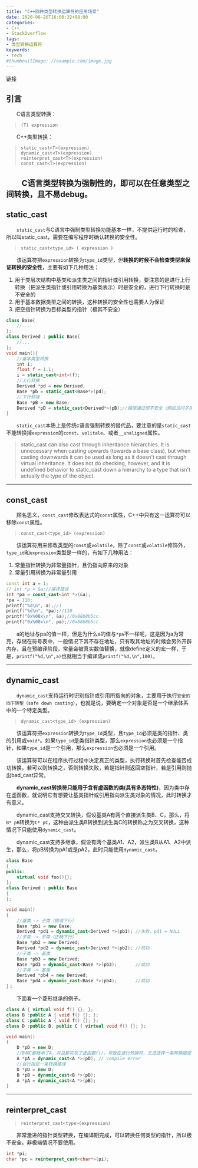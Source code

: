 ```yaml
---
title: "C++四种类型转换运算符的应用场景"
date: 2020-08-26T16:08:32+08:00
categories:
- C++
- StackOverflow
tags:
- 类型转换运算符
keywords:
- tech
#thumbnailImage: //example.com/image.jpg
---
```

[链接](https://stackoverflow.com/questions/332030/when-should-static-cast-dynamic-cast-const-cast-and-reinterpret-cast-be-used)
<!--more-->
## 引言
　　C语言类型转换：
> `(T) expression`

　　C++类型转换：
> `static_cast<T>(expression)`  
`dynamic_cast<T>(expression)`  
`reinterpret_cast<T>(expression)`  
`const_cast<T>(expression)`

　　C语言类型转换为强制性的，即可以在任意类型之间转换，且不易debug。
---
## **static_cast**
　　`static_cast`与C语言中强制类型转换功能基本一样，不提供运行时的检查，所以叫static_cast，需要在编写程序时确认转换的安全性。
> `static_cast<type_id> ( expression )`

　　该运算符把`expression`转换为`type_id`类型，但**转换的时候不会检查类型来保证转换的安全性**，主要有如下几种用法：
1. 用于类层次结构中基类和派生类之间的指针或引用转换，要注意的是进行上行转换（把派生类指针或引用转换为基类表示）时是安全的，进行下行转换时是不安全的
2. 用于基本数据类型之间的转换，这种转换的安全性也需要人为保证
3. 把空指针转换为目标类型的指针（极其不安全）

```cpp
class Base{
    //...
};
class Derived : public Base{
    //...
};
void main(){
    //基本类型转换
    int i;
    float f = 1.1;
    i = static_cast<int>(f);
    //上行转换
    Derived *pd = new Derived;
    Base *pb = static_cast<Base*>(pd);
    //下行转换
    Base *pB = new Base;
    Derived *pD = static_cast<Derived*>(pB);//编译通过但不安全（例如访问子类成员）
}
```

　　`static_cast`本质上是传统c语言强制转换的替代品，要注意的是`static_cast`不能转换掉`expression`的`const`、`volitale`、或者`__unaligned`属性。

> static_cast can also cast through inheritance hierarchies. It is unnecessary when casting upwards (towards a base class), but when casting downwards it can be used as long as it doesn't cast through virtual inheritance. It does not do checking, however, and it is undefined behavior to static_cast down a hierarchy to a type that isn't actually the type of the object.
---
## **const_cast**
　　顾名思义，`const_cast`修改表达式的`const`属性，C++中只有这一运算符可以移除`const`属性。
> `const_cast<type_id> (expression)`

　　该运算符用来修改类型的`const`或`volatile`，除了`const`或`volatile`修饰外，`type_id`和`expression`类型是一样的，有如下几种用法：
1. 常量指针转换为非常量指针，且仍指向原来的对象
2. 常量引用转换为非常量引用

```cpp
const int a = 1;
// int *p = &a;//编译错误
int *pa = const_cast<int *>(&a);
*pa = 110;
printf("%d\n", a);//1
printf("%d\n", *pa);//110
printf("0x%08x\n", &a);//0x88b8b5cc
printf("0x%08x\n", pa);//0x88b8b5cc
```
　　a的地址与pa的值一样，但是为什么a的值与`*pa`不一样呢，这是因为a为常亮，存储在符号表中，一般情况下其不存在地址，只有取其地址的时候会另外开辟内存，且在预编译阶段，常量会被真实数值替换，就像define定义的宏一样，于是，`printf("%d,\n",a)`也就相当于编译成`printf("%d,\n",100)`。

---
## **dynamic_cast**
　　`dynamic_cast`支持运行时识别指针或引用所指向的对象，主要用于执行`安全的向下转型（safe down casting）`，也就是说，要确定一个对象是否是一个继承体系中的一个特定类型。
> `dynamic_cast<type_id> (expression)`

　　该运算符把`expression`转换为`type_id`类型，且`type_id`必须是类的指针、类的引用或`void*`。如果`type_id`是类指针类型，那么`expression`也必须是一个指针，如果`type_id`是一个引用，那么`expression`也必须是一个引用。

　　该运算符可以在程序执行过程中决定真正的类型，执行转换时首先检查能否成功转换，若可以则转换之，否则转换失败，若是指针则返回空指针，若是引用则抛出bad_cast异常。

　　**dynamic_cast转换符只能用于含有虚函数的类(具有多态特性)**，因为类中存在虚函数，就说明它有想要让基类指针或引用指向派生类对象的情况，此时转换才有意义。

　　dynamic_cast支持交叉转换，假设基类A有两个直接派生类B、C，那么，将`B* pB`转换为`C* pC`，这种由派生类B转换到派生类C的转换称之为交叉转换，这种情况下只能使用`dynamic_cast`。

　　dynamic_cast支持多继承，假设有两个基类A1、A2，派生类B从A1、A2中派生，那么，将pB转换为pA1或是pA2，此时只能使用`dynamic_cast`。
```cpp
class Base
{
public:
	virtual void foo(){};
};
class Derived : public Base
{
};

void main()
{
	//基类 -> 子类（错误下行）
	Base *pb1 = new Base;
	Derived *pd1 = dynamic_cast<Derived *>(pb1); //失败，pd1 = NULL
	//子类 -> 子类（正确下行）
	Base *pb2 = new Derived;
	Derived *pd2 = dynamic_cast<Derived *>(pb2); //成功
	//子类 -> 基类
	Base *pb3 = new Derived;
	Base *pd3 = dynamic_cast<Base *>(pb3);		 //成功
	//子类 -> 基类
	Derived *pb4 = new Derived;
	Base *pd4 = dynamic_cast<Base *>(pb4);		 //成功
}；
```
　　下面看一个菱形继承的例子。
```cpp
class A { virtual void f() {}; };
class B :public A { void f() {}; };
class C :public A { void f() {}; };
class D :public B, public C { virtual void f() {}; };

void main()
{
    D *pD = new D;
    //B和C都继承了A，并且都实现了虚函数f()，导致在进行转换时，无法选择一条转换路径
    A *pA = dynamic_cast<A *>(pD); // compile error
    //自行指定一条转换路径
    D *pD = new D;
    B *pB = dynamic_cast<B *>(pD);
    A *pA = dynamic_cast<A *>(pB);
}
```
---
## reinterpret_cast
> `reinterpret_cast<type>(expression)`

　　非常激进的指针类型转换，在编译期完成，可以转换任何类型的指针，所以极不安全。非极端情况不要使用。
```cpp
int *pi;
char *pc = reinterpret_cast<char*>(pi);
```

